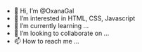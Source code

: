 - 👋 Hi, I’m @OxanaGal
- 👀 I’m interested in HTML, CSS, Javascript
- 🌱 I’m currently learning ...
- 💞️ I’m looking to collaborate on ...
- 📫 How to reach me ...

<!---
OxanaGal/OxanaGal is a ✨ special ✨ repository because its `README.md` (this file) appears on your GitHub profile.
You can click the Preview link to take a look at your changes.
--->
